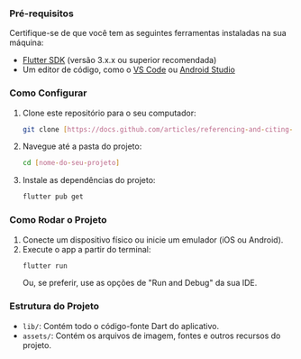 ### Pré-requisitos

Certifique-se de que você tem as seguintes ferramentas instaladas na sua máquina:

* [Flutter SDK](https://flutter.dev/docs/get-started/install) (versão 3.x.x ou superior recomendada)
* Um editor de código, como o [VS Code](https://code.visualstudio.com/) ou [Android Studio](https://developer.android.com/studio)

### Como Configurar

1.  Clone este repositório para o seu computador:
    ```bash
    git clone [https://docs.github.com/articles/referencing-and-citing-content](https://docs.github.com/articles/referencing-and-citing-content)
    ```
2.  Navegue até a pasta do projeto:
    ```bash
    cd [nome-do-seu-projeto]
    ```
3.  Instale as dependências do projeto:
    ```bash
    flutter pub get
    ```

### Como Rodar o Projeto

1.  Conecte um dispositivo físico ou inicie um emulador (iOS ou Android).
2.  Execute o app a partir do terminal:
    ```bash
    flutter run
    ```
    Ou, se preferir, use as opções de "Run and Debug" da sua IDE.

### Estrutura do Projeto

* `lib/`: Contém todo o código-fonte Dart do aplicativo.
* `assets/`: Contém os arquivos de imagem, fontes e outros recursos do projeto.